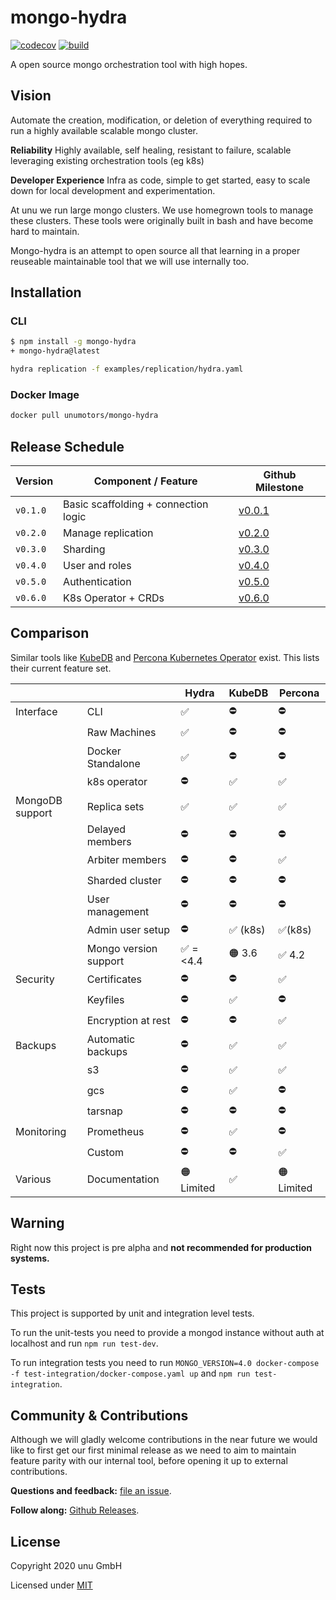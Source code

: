 # mongo-hydra

[![codecov](https://codecov.io/gh/unumotors/mongo-hydra/branch/master/graph/badge.svg)](https://codecov.io/gh/unumotors/mongo-hydra) [![build](https://github.com/unumotors/mongo-hydra/workflows/Node.js%20CI/badge.svg)](https://github.com/unumotors/mongo-hydra/actions)

A open source mongo orchestration tool with high hopes.

## Vision

Automate the creation, modification, or deletion of everything required to run a highly available scalable mongo cluster.

**Reliability** Highly available, self healing, resistant to failure, scalable leveraging existing orchestration tools (eg k8s)

**Developer Experience** Infra as code, simple to get started, easy to scale down for local development and experimentation.

At unu we run large mongo clusters. We use homegrown tools to manage these clusters. These tools were originally built in bash and have become hard to maintain.

Mongo-hydra is an attempt to open source all that learning in a proper reuseable maintainable tool that we will use internally too.

## Installation

### CLI

```sh
$ npm install -g mongo-hydra
+ mongo-hydra@latest

hydra replication -f examples/replication/hydra.yaml
```

### Docker Image

```sh
docker pull unumotors/mongo-hydra
```

## Release Schedule

| Version  | Component / Feature                  | Github Milestone                                               |
|----------|--------------------------------------|----------------------------------------------------------------|
| `v0.1.0` | Basic scaffolding + connection logic | [v0.0.1](https://github.com/unumotors/mongo-hydra/milestone/1) |
| `v0.2.0` | Manage replication                   | [v0.2.0](https://github.com/unumotors/mongo-hydra/milestone/2) |
| `v0.3.0` | Sharding                             | [v0.3.0](https://github.com/unumotors/mongo-hydra/milestone/3) |
| `v0.4.0` | User and roles                       | [v0.4.0](https://github.com/unumotors/mongo-hydra/milestone/4) |
| `v0.5.0` | Authentication                       | [v0.5.0](https://github.com/unumotors/mongo-hydra/milestone/5) |
| `v0.6.0` | K8s Operator + CRDs                  | [v0.6.0](https://github.com/unumotors/mongo-hydra/milestone/6) |

## Comparison

Similar tools like [KubeDB](https://kubedb.com/docs/0.9.0/concepts/databases/mongodb/) and [Percona Kubernetes Operator](https://www.percona.com/doc/kubernetes-operator-for-psmongodb/index.html) exist. This lists their current feature set.

|                 |                       | Hydra     |KubeDB         | Percona    |
|-----------------|-----------------------|-----------|--------------|------------|
| Interface       | CLI                   | ✅        | ⛔           | ⛔         |
|                 | Raw Machines          | ✅        | ⛔           | ⛔         |
|                 | Docker Standalone     | ✅        | ⛔           | ⛔         |
|                 | k8s operator          | ⛔        | ✅           | ✅         |
| MongoDB support | Replica sets          | ✅        | ✅           | ✅         |
|                 | Delayed members       | ⛔        | ⛔           | ⛔         |
|                 | Arbiter members       | ⛔        | ⛔           | ✅         |
|                 | Sharded cluster       | ⛔        | ⛔           | ⛔         |
|                 | User management       | ⛔        | ⛔           | ⛔         |
|                 | Admin user setup      | ⛔        | ✅ (k8s)     | ✅(k8s)    |
|                 | Mongo version support | ✅ =<4.4| 🟠 3.6       | ✅ 4.2     |
| Security        | Certificates          | ⛔        | ⛔           | ✅         |
|                 | Keyfiles              | ⛔        | ✅           | ⛔         |
|                 | Encryption at rest    | ⛔        | ⛔           | ✅         |
| Backups         | Automatic backups     | ⛔        | ✅           | ✅         |
|                 | s3                    | ⛔        | ✅           | ✅         |
|                 | gcs                   | ⛔        | ✅           | ⛔         |
|                 | tarsnap               | ⛔        | ⛔           | ⛔         |
| Monitoring      | Prometheus            | ⛔        | ✅           | ⛔         |
|                 | Custom                | ⛔        | ⛔           | ✅         |
| Various         | Documentation         | 🟠 Limited| ✅           | 🟠 Limited |

## Warning

Right now this project is pre alpha and **not recommended for production systems.**

## Tests

This project is supported by unit and integration level tests.

To run the unit-tests you need to provide a mongod instance without auth at localhost and run `npm run test-dev`.

To run integration tests you need to run `MONGO_VERSION=4.0 docker-compose -f test-integration/docker-compose.yaml up` and `npm run test-integration`.

## Community & Contributions

Although we will gladly welcome contributions in the near future we would like to first get our first minimal release as we need to aim to maintain feature parity with our internal tool, before opening it up to external contributions.

**Questions and feedback:** [file an issue](https://github.com/unumotors/mongo-hydra/issues).

**Follow along:** [Github Releases](https://github.com/unumotors/mongo-hydra/releases).

## License

Copyright 2020 unu GmbH

Licensed under [MIT](LICENSE)
